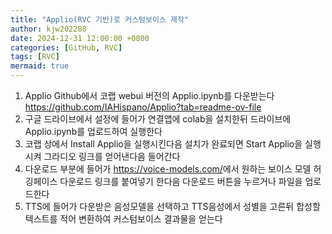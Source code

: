```yaml
---
title: "Applio(RVC 기반)로 커스텀보이스 제작"
author: kjw202288
date: 2024-12-31 12:00:00 +0800
categories: [GitHub, RVC]
tags: [RVC]
mermaid: true
---
```


1. Applio Github에서 코랩 webui 버전의 Applio.ipynb를 다운받는다 <https://github.com/IAHispano/Applio?tab=readme-ov-file>
2. 구글 드라이브에서 설정에 들어가 연결앱에 colab을 설치한뒤 드라이브에 Applio.ipynb를 업로드하여 실행한다
3. 코랩 상에서 Install Applio을 실행시킨다음 설치가 완료되면 Start Applio을 실행시켜 그라디오 링크를 얻어낸다음 들어간다
4. 다운로드 부분에 들어가 <https://voice-models.com/>에서 원하는 보이스 모델 허깅페이스 다운로드 링크를 붙여넣기 한다음 다운로드 버튼을 누르거나 파일을 업로드한다
5. TTS에 들어가 다운받은 음성모델을 선택하고 TTS음성에서 성별을 고른뒤 합성할 텍스트를 적어 변환하여 커스텀보이스 결과물을 얻는다